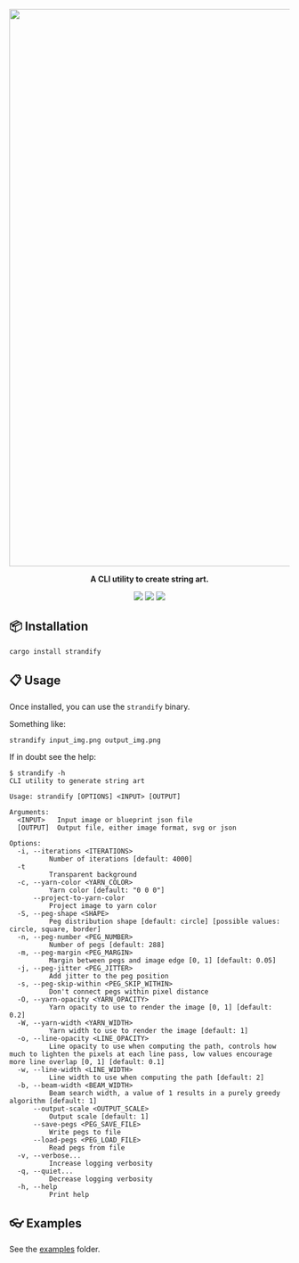 <p align="center"><img src="https://i.imgur.com/4jvon2p.png" width="1000"></p>
<p align="center"><b>A CLI utility to create string art.</b></p>

<p align="center">
  <a href="https://github.com/loiccoyle/strandify/actions"><img src="https://github.com/loiccoyle/strandify/actions/workflows/ci.yml/badge.svg"></a>
  <a href="./LICENSE.md"><img src="https://img.shields.io/badge/license-MIT-blue.svg"></a>
  <img src="https://img.shields.io/badge/platform-linux%20%7C%20macOS%20%7C%20windows-informational">
</p>

## 📦 Installation

```sh
cargo install strandify
```

## 📋 Usage

Once installed, you can use the `strandify` binary.

Something like:

```sh
strandify input_img.png output_img.png
```

If in doubt see the help:

<!-- help start -->

```console
$ strandify -h
CLI utility to generate string art

Usage: strandify [OPTIONS] <INPUT> [OUTPUT]

Arguments:
  <INPUT>   Input image or blueprint json file
  [OUTPUT]  Output file, either image format, svg or json

Options:
  -i, --iterations <ITERATIONS>
          Number of iterations [default: 4000]
  -t
          Transparent background
  -c, --yarn-color <YARN_COLOR>
          Yarn color [default: "0 0 0"]
      --project-to-yarn-color
          Project image to yarn color
  -S, --peg-shape <SHAPE>
          Peg distribution shape [default: circle] [possible values: circle, square, border]
  -n, --peg-number <PEG_NUMBER>
          Number of pegs [default: 288]
  -m, --peg-margin <PEG_MARGIN>
          Margin between pegs and image edge [0, 1] [default: 0.05]
  -j, --peg-jitter <PEG_JITTER>
          Add jitter to the peg position
  -s, --peg-skip-within <PEG_SKIP_WITHIN>
          Don't connect pegs within pixel distance
  -O, --yarn-opacity <YARN_OPACITY>
          Yarn opacity to use to render the image [0, 1] [default: 0.2]
  -W, --yarn-width <YARN_WIDTH>
          Yarn width to use to render the image [default: 1]
  -o, --line-opacity <LINE_OPACITY>
          Line opacity to use when computing the path, controls how much to lighten the pixels at each line pass, low values encourage more line overlap [0, 1] [default: 0.1]
  -w, --line-width <LINE_WIDTH>
          Line width to use when computing the path [default: 2]
  -b, --beam-width <BEAM_WIDTH>
          Beam search width, a value of 1 results in a purely greedy algorithm [default: 1]
      --output-scale <OUTPUT_SCALE>
          Output scale [default: 1]
      --save-pegs <PEG_SAVE_FILE>
          Write pegs to file
      --load-pegs <PEG_LOAD_FILE>
          Read pegs from file
  -v, --verbose...
          Increase logging verbosity
  -q, --quiet...
          Decrease logging verbosity
  -h, --help
          Print help
```

<!-- help end -->

## 👓 Examples

See the [examples](https://github.com/loiccoyle/strandify/tree/main/examples) folder.
